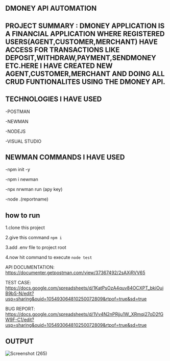 ## DMONEY API AUTOMATION
## PROJECT SUMMARY : DMONEY APPLICATION IS A FINANCIAL APPLICATION WHERE REGISTERED USERS(AGENT,CUSTOMER,MERCHANT) HAVE ACCESS FOR TRANSACTIONS LIKE DEPOSIT,WITHDRAW,PAYMENT,SENDMONEY ETC.HERE I HAVE CREATED NEW AGENT,CUSTOMER,MERCHANT AND DOING ALL CRUD FUNTIONALITES USING THE DMONEY API.
## TECHNOLOGIES I HAVE USED
-POSTMAN

-NEWMAN

-NODEJS

-VISUAL STUDIO

## NEWMAN COMMANDS I HAVE USED
-npm init -y

-npm i newman

-npx nrwman run (apy key)

-node .(reportname)

## how to run
1.clone this project

2.give this command `npm i`

3.add .env file to project root

4.now hit command to execute `node test`


API DOCUMENTATION: https://documenter.getpostman.com/view/37367492/2sAXjRVV65


TEST CASE:  https://docs.google.com/spreadsheets/d/1KatPsOzA4quv84OCXPT_bkiOuiB9bS-N/edit?usp=sharing&ouid=105493064810250072809&rtpof=true&sd=true


BUG REPORT: https://docs.google.com/spreadsheets/d/1Vv4N2nPRjju1W_XRmqi27oD2fGW9F-C1/edit?usp=sharing&ouid=105493064810250072809&rtpof=true&sd=true






## OUTPUT

![Screenshot (265)](https://github.com/user-attachments/assets/22d98d35-594e-4953-82d0-e79cee2a8589)






